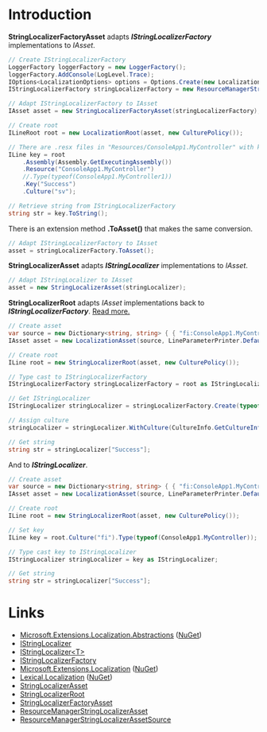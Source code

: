 # Introduction
**StringLocalizerFactoryAsset** adapts <b><i>IStringLocalizerFactory</i></b> implementations to *IAsset*.

```csharp
// Create IStringLocalizerFactory
LoggerFactory loggerFactory = new LoggerFactory();
loggerFactory.AddConsole(LogLevel.Trace);
IOptions<LocalizationOptions> options = Options.Create(new LocalizationOptions { ResourcesPath = "" });
IStringLocalizerFactory stringLocalizerFactory = new ResourceManagerStringLocalizerFactory(options, loggerFactory);

// Adapt IStringLocalizerFactory to IAsset
IAsset asset = new StringLocalizerFactoryAsset(stringLocalizerFactory);

// Create root
ILineRoot root = new LocalizationRoot(asset, new CulturePolicy());

// There are .resx files in "Resources/ConsoleApp1.MyController" with keys "Success" and "Error"
ILine key = root
    .Assembly(Assembly.GetExecutingAssembly())
    .Resource("ConsoleApp1.MyController")
    //.Type(typeof(ConsoleApp1.MyController1))
    .Key("Success")
    .Culture("sv");

// Retrieve string from IStringLocalizerFactory
string str = key.ToString();
```

There is an extension method **.ToAsset()** that makes the same conversion.

```csharp
// Adapt IStringLocalizerFactory to IAsset
asset = stringLocalizerFactory.ToAsset();
```

**StringLocalizerAsset** adapts <b><i>IStringLocalizer</i></b> implementations to *IAsset*.

```csharp
// Adapt IStringLocalizer to IAsset
asset = new StringLocalizerAsset(stringLocalizer);
```

**StringLocalizerRoot** adapts *IAsset* implementations back to <b><i>IStringLocalizerFactory</i></b>. [Read more.](../ILine/ILineRoot/#string-localizer)

```csharp
// Create asset
var source = new Dictionary<string, string> { { "fi:ConsoleApp1.MyController:Success", "Onnistui" } };
IAsset asset = new LocalizationAsset(source, LineParameterPrinter.Default);

// Create root
ILine root = new StringLocalizerRoot(asset, new CulturePolicy());

// Type cast to IStringLocalizerFactory
IStringLocalizerFactory stringLocalizerFactory = root as IStringLocalizerFactory;

// Get IStringLocalizer
IStringLocalizer stringLocalizer = stringLocalizerFactory.Create(typeof(ConsoleApp1.MyController));

// Assign culture
stringLocalizer = stringLocalizer.WithCulture(CultureInfo.GetCultureInfo("fi"));

// Get string
string str = stringLocalizer["Success"];
```

And to <b><i>IStringLocalizer</i></b>.

```csharp
// Create asset
var source = new Dictionary<string, string> { { "fi:ConsoleApp1.MyController:Success", "Onnistui" } };
IAsset asset = new LocalizationAsset(source, LineParameterPrinter.Default);

// Create root
ILine root = new StringLocalizerRoot(asset, new CulturePolicy());

// Set key
ILine key = root.Culture("fi").Type(typeof(ConsoleApp1.MyController));

// Type cast key to IStringLocalizer
IStringLocalizer stringLocalizer = key as IStringLocalizer;

// Get string
string str = stringLocalizer["Success"];
```


# Links
* [Microsoft.Extensions.Localization.Abstractions](https://github.com/aspnet/Extensions/tree/master/src/Localization/Abstractions/src) ([NuGet](https://www.nuget.org/packages/Microsoft.Extensions.Localization.Abstractions/))
 * [IStringLocalizer](https://github.com/aspnet/Extensions/blob/master/src/Localization/Abstractions/src/IStringLocalizer.cs) 
 * [IStringLocalizer&lt;T&gt;](https://github.com/aspnet/Extensions/blob/master/src/Localization/Abstractions/src/IStringLocalizerOfT.cs)
 * [IStringLocalizerFactory](https://github.com/aspnet/Extensions/blob/master/src/Localization/Abstractions/src/IStringLocalizerFactory.cs)
* [Microsoft.Extensions.Localization](https://github.com/aspnet/Localization/tree/master/src/Microsoft.Extensions.Localization) ([NuGet](https://www.nuget.org/packages/Microsoft.Extensions.Localization/))
* [Lexical.Localization](https://github.com/tagcode/Lexical.Localization/tree/master/Lexical.Localization) ([NuGet](https://www.nuget.org/packages/Lexical.Localization/))
 * [StringLocalizerAsset](https://github.com/tagcode/Lexical.Localization/blob/master/Lexical.Localization/LocalizationAsset/StringLocalizerAsset.cs)
 * [StringLocalizerRoot](https://github.com/tagcode/Lexical.Localization/blob/master/Lexical.Localization/LocalizationAsset/StringLocalizerRoot.cs)
 * [StringLocalizerFactoryAsset](https://github.com/tagcode/Lexical.Localization/blob/master/Lexical.Localization/LocalizationAsset/StringLocalizerFactoryAsset.cs)
 * [ResourceManagerStringLocalizerAsset](https://github.com/tagcode/Lexical.Localization/blob/master/Lexical.Localization/LocalizationAsset/ResourceManagerStringLocalizerAsset.cs)
 * [ResourceManagerStringLocalizerAssetSource](https://github.com/tagcode/Lexical.Localization/blob/master/Lexical.Localization/LocalizationAsset/ResourceManagerStringLocalizerAssetSource.cs)
